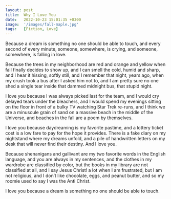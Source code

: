 ```yaml
---
layout: post
title:  Why I Love You
date:   2022-10-23 15:01:35 +0300
image:  '/images/fall-maple.jpg'
tags:   [Fiction, Love]
---
```


Because a dream is something no one should be able to touch, and every second of every minute, someone, somewhere, is crying, and someone, somewhere, is falling in love. 

Because the trees in my neighborhood are red and orange and yellow when fall finally decides to show up, and I can smell the cold, humid and sharp, and I hear it hissing, softly still, and I remember that night, years ago, when my crush took a bus after I asked him not to, and I am pretty sure no one shed a single tear inside that dammed midnight bus, that stupid night. 

I love you because I was always picked last for the team, and I would cry delayed tears under the bleachers, and I would spend my evenings sitting on the floor in front of a bulky TV watching Star Trek re-runs, and I think we are a minuscule grain of sand on a massive beach in the middle of the Universe, and beaches in the fall are a poem by themselves.

I love you because daydreaming is my favorite pastime, and a lottery ticket cost is a low fare to pay for the hope it provides. There is a fake diary on my nightstand where my dreams unfold, and a pile of handwritten letters on my desk that will never find their destiny.
And I love you.

Because shenanigans and gallivant are my two favorite words in the English language, and you are always in my sentences, and the clothes in my wardrobe are classified by color, but the books in my library are not classified at all, and I say Jesus Christ! a lot when I am frustrated, but I am not religious, and I don’t like chocolate, eggs, and peanut butter, and so my roomie used to say I was the Anti Christ.

I love you because a dream is something no one should be able to touch.

